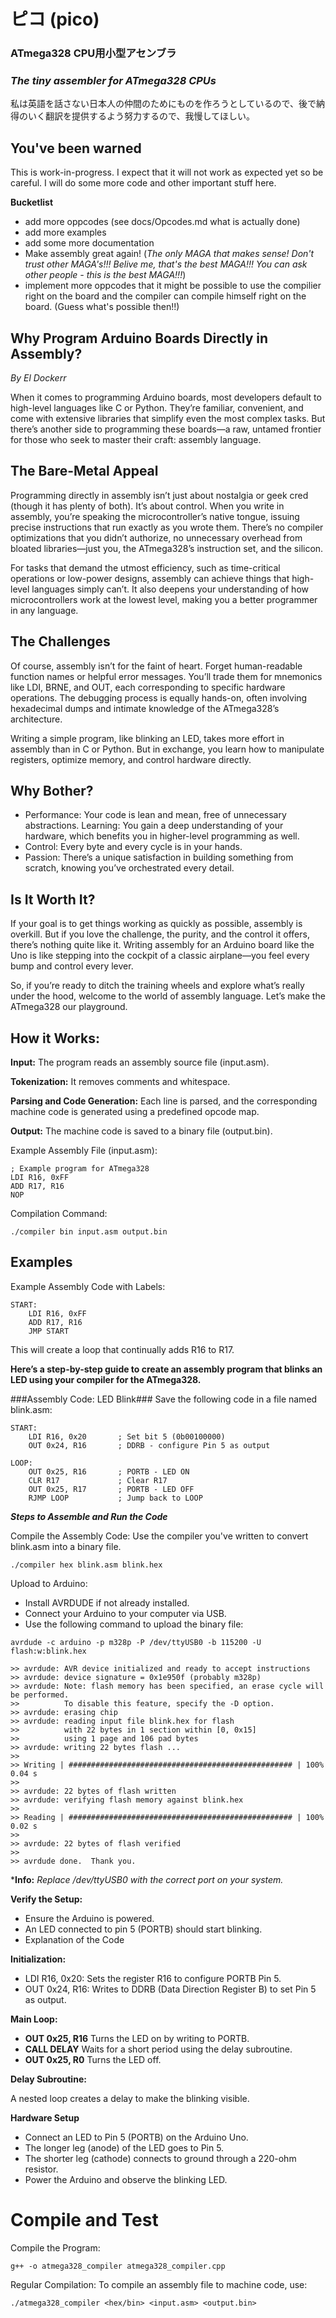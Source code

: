 # ピコ (pico)
### ATmega328 CPU用小型アセンブラ 
### *The tiny assembler for ATmega328 CPUs*

私は英語を話さない日本人の仲間のためにものを作ろうとしているので、後で納得のいく翻訳を提供するよう努力するので、我慢してほしい。

## You've been warned
This is work-in-progress. I expect that it will not work as expected yet so be careful. I will do some more code and other important stuff here.

**Bucketlist**
* add more oppcodes (see docs/Opcodes.md what is actually done)
* add more examples
* add some more documentation
* Make assembly great again! (*The only MAGA that makes sense! Don't trust other MAGA's!!! Belive me, that's the best MAGA!!! You can ask other people - this is the best MAGA!!!*)
* implement more oppcodes that it might be possible to use the compilier right on the board and the compiler can compile himself right on the board. (Guess what's possible then!!)


## Why Program Arduino Boards Directly in Assembly?
*By El Dockerr*

When it comes to programming Arduino boards, most developers default to high-level languages like C or Python. They’re familiar, convenient, and come with extensive libraries that simplify even the most complex tasks. But there’s another side to programming these boards—a raw, untamed frontier for those who seek to master their craft: assembly language.

## The Bare-Metal Appeal
Programming directly in assembly isn’t just about nostalgia or geek cred (though it has plenty of both). It’s about control. When you write in assembly, you’re speaking the microcontroller’s native tongue, issuing precise instructions that run exactly as you wrote them. There’s no compiler optimizations that you didn’t authorize, no unnecessary overhead from bloated libraries—just you, the ATmega328’s instruction set, and the silicon.

For tasks that demand the utmost efficiency, such as time-critical operations or low-power designs, assembly can achieve things that high-level languages simply can’t. It also deepens your understanding of how microcontrollers work at the lowest level, making you a better programmer in any language.

## The Challenges
Of course, assembly isn’t for the faint of heart. Forget human-readable function names or helpful error messages. You’ll trade them for mnemonics like LDI, BRNE, and OUT, each corresponding to specific hardware operations. The debugging process is equally hands-on, often involving hexadecimal dumps and intimate knowledge of the ATmega328’s architecture.

Writing a simple program, like blinking an LED, takes more effort in assembly than in C or Python. But in exchange, you learn how to manipulate registers, optimize memory, and control hardware directly.

## Why Bother?
* Performance: Your code is lean and mean, free of unnecessary abstractions.
Learning: You gain a deep understanding of your hardware, which benefits you in higher-level programming as well.
* Control: Every byte and every cycle is in your hands.
* Passion: There’s a unique satisfaction in building something from scratch, knowing you’ve orchestrated every detail.

## Is It Worth It?
If your goal is to get things working as quickly as possible, assembly is overkill. But if you love the challenge, the purity, and the control it offers, there’s nothing quite like it. Writing assembly for an Arduino board like the Uno is like stepping into the cockpit of a classic airplane—you feel every bump and control every lever.


So, if you’re ready to ditch the training wheels and explore what’s really under the hood, welcome to the world of assembly language. Let’s make the ATmega328 our playground.

## How it Works:

**Input:** The program reads an assembly source file (input.asm).

**Tokenization:** It removes comments and whitespace.

**Parsing and Code Generation:** Each line is parsed, and the corresponding machine code is generated using a predefined opcode map.

**Output:** The machine code is saved to a binary file (output.bin).

Example Assembly File (input.asm):

```
; Example program for ATmega328
LDI R16, 0xFF
ADD R17, R16
NOP
```

Compilation Command:
```
./compiler bin input.asm output.bin
```

## Examples

Example Assembly Code with Labels:
```
START:
    LDI R16, 0xFF
    ADD R17, R16
    JMP START
```
This will create a loop that continually adds R16 to R17.

**Here’s a step-by-step guide to create an assembly program that blinks an LED using your compiler for the ATmega328.**

###Assembly Code: LED Blink###
Save the following code in a file named blink.asm:

```
START:
    LDI R16, 0x20       ; Set bit 5 (0b00100000)
    OUT 0x24, R16       ; DDRB - configure Pin 5 as output

LOOP:
    OUT 0x25, R16       ; PORTB - LED ON
    CLR R17             ; Clear R17
    OUT 0x25, R17       ; PORTB - LED OFF
    RJMP LOOP           ; Jump back to LOOP
```

***Steps to Assemble and Run the Code***

Compile the Assembly Code: Use the compiler you've written to convert blink.asm into a binary file.

```
./compiler hex blink.asm blink.hex
```

Upload to Arduino:

* Install AVRDUDE if not already installed.
* Connect your Arduino to your computer via USB.
* Use the following command to upload the binary file:

```
avrdude -c arduino -p m328p -P /dev/ttyUSB0 -b 115200 -U flash:w:blink.hex

>> avrdude: AVR device initialized and ready to accept instructions
>> avrdude: device signature = 0x1e950f (probably m328p)
>> avrdude: Note: flash memory has been specified, an erase cycle will be performed.
>>          To disable this feature, specify the -D option.
>> avrdude: erasing chip
>> avrdude: reading input file blink.hex for flash
>>          with 22 bytes in 1 section within [0, 0x15]
>>          using 1 page and 106 pad bytes
>> avrdude: writing 22 bytes flash ...
>> 
>> Writing | ################################################## | 100% 0.04 s
>> 
>> avrdude: 22 bytes of flash written
>> avrdude: verifying flash memory against blink.hex
>> 
>> Reading | ################################################## | 100% 0.02 s
>> 
>> avrdude: 22 bytes of flash verified
>> 
>> avrdude done.  Thank you.
```
***Info:** *Replace /dev/ttyUSB0 with the correct port on your system.*

**Verify the Setup:**

* Ensure the Arduino is powered.
* An LED connected to pin 5 (PORTB) should start blinking.
* Explanation of the Code

**Initialization:**

* LDI R16, 0x20: Sets the register R16 to configure PORTB Pin 5.
* OUT 0x24, R16: Writes to DDRB (Data Direction Register B) to set Pin 5 as output.

**Main Loop:**

* **OUT 0x25, R16** Turns the LED on by writing to PORTB.
* **CALL DELAY** Waits for a short period using the delay subroutine.
* **OUT 0x25, R0** Turns the LED off.

**Delay Subroutine:**

A nested loop creates a delay to make the blinking visible.

**Hardware Setup**
* Connect an LED to Pin 5 (PORTB) on the Arduino Uno.
* The longer leg (anode) of the LED goes to Pin 5.
* The shorter leg (cathode) connects to ground through a 220-ohm resistor.
* Power the Arduino and observe the blinking LED.


# Compile and Test

Compile the Program:

```
g++ -o atmega328_compiler atmega328_compiler.cpp
```

Regular Compilation: To compile an assembly file to machine code, use:

```
./atmega328_compiler <hex/bin> <input.asm> <output.bin>
```

